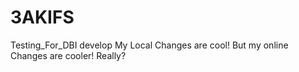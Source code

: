 # 3AKIFS
Testing_For_DBI
develop
My Local Changes are cool! But my online Changes are cooler! Really?

